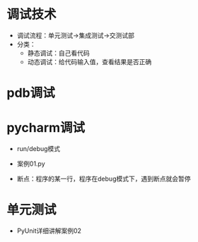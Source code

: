 # 调试技术
- 调试流程：单元测试->集成测试->交测试部
- 分类：
    - 静态调试：自己看代码
    - 动态调试：给代码输入值，查看结果是否正确
# pdb调试

# pycharm调试
- run/debug模式
- 案例01.py

- 断点：程序的某一行，程序在debug模式下，遇到断点就会暂停

# 单元测试
- PyUnit详细讲解案例02
